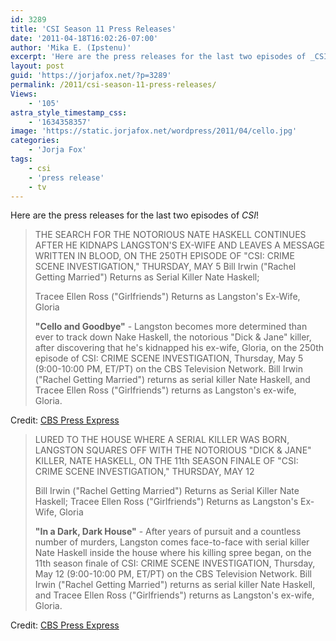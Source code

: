 ```yaml
---
id: 3289
title: 'CSI Season 11 Press Releases'
date: '2011-04-18T16:02:26-07:00'
author: 'Mika E. (Ipstenu)'
excerpt: 'Here are the press releases for the last two episodes of _CSI_!'
layout: post
guid: 'https://jorjafox.net/?p=3289'
permalink: /2011/csi-season-11-press-releases/
Views:
    - '105'
astra_style_timestamp_css:
    - '1634358357'
image: 'https://static.jorjafox.net/wordpress/2011/04/cello.jpg'
categories:
    - 'Jorja Fox'
tags:
    - csi
    - 'press release'
    - tv
---
```


Here are the press releases for the last two episodes of _CSI_!

<blockquote>THE SEARCH FOR THE NOTORIOUS NATE HASKELL CONTINUES AFTER HE KIDNAPS LANGSTON'S EX-WIFE AND LEAVES A MESSAGE WRITTEN IN BLOOD, ON THE 250TH EPISODE OF "CSI: CRIME SCENE INVESTIGATION," THURSDAY, MAY 5
Bill Irwin ("Rachel Getting Married") Returns as Serial Killer Nate Haskell;

Tracee Ellen Ross ("Girlfriends") Returns as Langston's Ex-Wife, Gloria

**"Cello and Goodbye"** - Langston becomes more determined than ever to track down Nake Haskell, the notorious "Dick & Jane" killer, after discovering that he's kidnapped his ex-wife, Gloria, on the 250th episode of CSI: CRIME SCENE INVESTIGATION, Thursday, May 5 (9:00-10:00 PM, ET/PT) on the CBS Television Network.  Bill Irwin ("Rachel Getting Married") returns as serial killer Nate Haskell, and Tracee Ellen Ross ("Girlfriends") returns as Langston's ex-wife, Gloria.</blockquote>

Credit: <a href="http://www.cbspressexpress.com/div.php/cbs_entertainment/original/release?id=231&dpid=56&rid=28050">CBS Press Express</a>

<blockquote>
LURED TO THE HOUSE WHERE A SERIAL KILLER WAS BORN, LANGSTON SQUARES OFF WITH THE NOTORIOUS "DICK & JANE" KILLER, NATE HASKELL, ON THE 11th SEASON FINALE OF "CSI: CRIME SCENE INVESTIGATION," THURSDAY, MAY 12

Bill Irwin ("Rachel Getting Married") Returns as Serial Killer Nate Haskell; Tracee Ellen Ross ("Girlfriends") Returns as Langston's Ex-Wife, Gloria

**"In a Dark, Dark House"** - After years of pursuit and a countless number of murders, Langston comes face-to-face with serial killer Nate Haskell inside the house where his killing spree began, on the 11th season finale of CSI: CRIME SCENE INVESTIGATION, Thursday, May 12 (9:00-10:00 PM, ET/PT) on the CBS Television Network.  Bill Irwin ("Rachel Getting Married") returns as serial killer Nate Haskell, and Tracee Ellen Ross ("Girlfriends") returns as Langston's ex-wife, Gloria.</blockquote>

Credit: <a href="http://www.cbspressexpress.com/div.php/cbs_entertainment/original/release?id=231&dpid=56&rid=28051">CBS Press Express</a>
